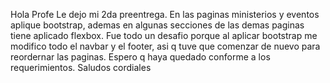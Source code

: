 Hola Profe
Le dejo mi 2da preentrega.
En las paginas ministerios y eventos aplique bootstrap, ademas en algunas secciones de las demas paginas tiene aplicado flexbox.
Fue todo un desafio porque al aplicar bootstrap me modifico todo el navbar y el footer, asi q tuve que comenzar de nuevo para reordernar las paginas.
Espero q haya quedado conforme a los requerimientos.
Saludos cordiales